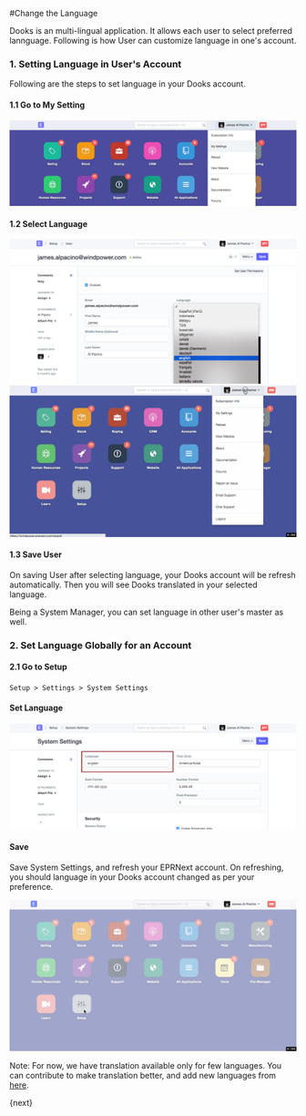 <!-- add-breadcrumbs -->
#Change the Language

Dooks is an multi-lingual application. It allows each user to select preferred lannguage. Following is how User can customize language in one's account.

### 1. Setting Language in User's Account

Following are the steps to set language in your Dooks account.

#### 1.1 Go to My Setting

<img alt="My Setting" class="screenshot" src="../assets/change-language-1.png">

#### 1.2 Select Language

<img alt="Select Language" class="screenshot" src="../assets/change-language-2.png">

<img alt="Select Language" class="screenshot" src="../assets/set-language-1.gif">

#### 1.3 Save User

On saving User after selecting language, your Dooks account will be refresh automatically. Then you will see Dooks translated in your selected language.

Being a System Manager, you can set language in other user's master as well.

### 2. Set Language Globally for an Account

#### 2.1 Go to Setup

`Setup > Settings > System Settings`

#### Set Language

<img alt="Global Language" class="screenshot" src="../assets/change-language-3.png">

#### Save

Save System Settings, and refresh your EPRNext account. On refreshing, you should language in your Dooks account changed as per your preference.

<img alt="Select Language" class="screenshot" src="../assets/set-language-2.gif">

Note: For now, we have translation available only for few languages. You can contribute to make translation better, and add new languages from [here](https://translate.dooks.com).

{next}
<!-- markdown -->
